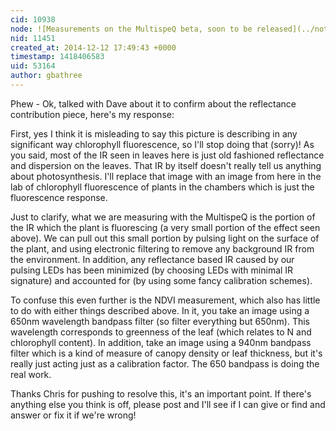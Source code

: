 ```yaml
---
cid: 10938
node: ![Measurements on the MultispeQ beta, soon to be released](../notes/gbathree/12-12-2014/measurements-on-the-multispeq-beta-soon-to-be-released)
nid: 11451
created_at: 2014-12-12 17:49:43 +0000
timestamp: 1418406583
uid: 53164
author: gbathree
---
```


Phew - Ok, talked with Dave about it to confirm about the reflectance contribution piece, here's my response:

First, yes I think it is misleading to say this picture is describing in any significant way chlorophyll fluorescence, so I'll stop doing that (sorry)!  As you said, most of the IR seen in leaves here is just old fashioned reflectance and dispersion on the leaves.  That IR by itself doesn't really tell us anything about photosynthesis.  I'll replace that image with an image from here in the lab of chlorophyll fluorescence of plants in the chambers which is just the fluorescence response.

Just to clarify, what we are measuring with the MultispeQ is the portion of the IR which the plant is fluorescing (a very small portion of the effect seen above).  We can pull out this small portion by pulsing light on the surface of the plant, and using electronic filtering to remove any background IR from the environment.  In addition, any reflectance based IR caused by our pulsing LEDs has been minimized (by choosing LEDs with minimal IR signature) and accounted for (by using some fancy calibration schemes).

To confuse this even further is the NDVI measurement, which also has little to do with either things described above.  In it, you take an image using a 650nm wavelength bandpass filter (so filter everything but 650nm).  This wavelength corresponds to greenness of the leaf (which relates to N and chlorophyll content).  In addition, take an image using a 940nm bandpass filter which is a kind of measure of canopy density or leaf thickness, but it's really just acting just as a calibration factor.  The 650 bandpass is doing the real work.

Thanks Chris for pushing to resolve this, it's an important point.  If there's anything else you think is off, please post and I'll see if I can give or find and answer or fix it if we're wrong!